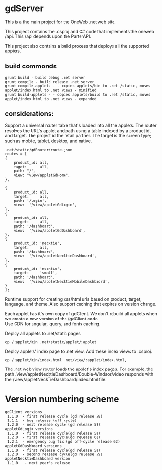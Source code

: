 # gdServer

This is a the main project for the OneWeb .net web site. 

This project contains the .csproj and C# code that implements the oneweb /api.  This /api depends upon the ParterAPI.

This project also contains a build process that deploys all the supported applets.


## build commonds

    grunt build - build debug .net server
    grunt compile - build release .net server
    grunt compile-applets - - copies applets/bin to .net /static, moves applet/index.html to .net views - minified 
    grunt build-applets - - copies applets/build to .net /static, moves applet/index.html to .net views - expanded
    

##  considerations:

Support a universal router table that's loaded into all the applets.  The router resolves the URL's applet and path using a table indexed by a product id, and target.  The project id the retail partner.   The target is the screen type; such as mobile, tablet, desktop, and native.


    .net/static/gdRouter/route.json
    routes = [
    {
        product_id: all,
        taget:      all,
        path: "/",
        view: "view/appletGdHome",
    },
    
    {
        product_id: all,
        target:     all,
        path: '/login',
        view:  '/view/appletGdLogin',
    },
    {
        product_id: all,
        target:     all,
        path: '/dashboard',
        view:  '/view/appletGdDashboard',
    },
    {
        product_id: 'necktie',
        target:     all,
        path: '/dashboard',
        view:  '/view/appletNecktieDashboard',
    },
    {
        product_id: 'necktie',
        target:     'small',
        path: '/dashboard',
        view:  '/view/appletNecktieMobileDashbaord',
    }
    ];
    

Runtime support for creating css/html urls based on product, target, language, and theme.  Also support caching that expires on version change.

Each applet has it's own copy of gdClient.  We don't rebuild all applets when we create a new version of the /gdClient code.  
Use CDN for angular, jquery, and fonts caching.

Deploy all applets to .net/static pages.

    cp /:applet/bin .net/static/applet/:applet
    

Deploy applets' index page to .net view.  Add these index views to .csproj.  

    cp /:applet/bin/index.html .net/view/:applet/index.html,

The .net web view router loads the applet's index pages.  For example, the path /view/appletNecktieDashboard/Double-Windsor/video responds with the /view/appletNeckTieDashboard/index.html file.




# Version numbering scheme

    gdClient versions
     1.1.0  - first release cycle (gd release 58)
     1.1.1  - bug release (off cycle)
     1.2.0  - next release cycle (gd release 59)
    appletGdLogin versions
     1.1.0  - first release cycle(gd release 58)
     1.2.0  - first release cycle(gd release 61)
     1.2.1  - emergency bug fix (gd off-cycle release 62)
    appletGdDashboard versions
     1.1.0  - first release cycle(gd release 58)
     1.2.0  - second release cycle(gd release 59)
    appletNecktieDashboard version
     1.1.0   - next year's release
